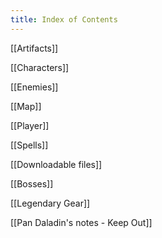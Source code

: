 ```yaml
---
title: Index of Contents
---
```

[[Artifacts]]

[[Characters]]

[[Enemies]]

[[Map]]

[[Player]]

[[Spells]]

[[Downloadable files]]

[[Bosses]]

[[Legendary Gear]]

[[Pan Daladin's notes - Keep Out]]




